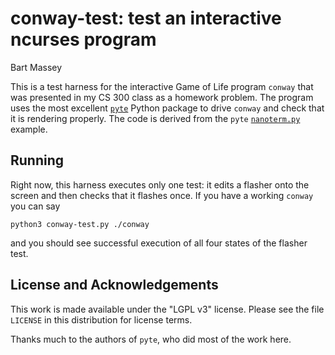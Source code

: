 # conway-test: test an interactive ncurses program
Bart Massey

This is a test harness for the interactive Game of Life
program `conway` that was presented in my CS 300 class as a
homework problem. The program uses the most excellent
[`pyte`](https://pypi.org/project/pyte/) Python package to
drive `conway` and check that it is rendering properly. The
code is derived from the `pyte`
[`nanoterm.py`](https://github.com/selectel/pyte/blob/master/examples/nanoterm.py)
example.

## Running

Right now, this harness executes only one test: it edits a
flasher onto the screen and then checks that it flashes
once. If you have a working `conway` you can say

    python3 conway-test.py ./conway

and you should see successful execution of all four states
of the flasher test.

## License and Acknowledgements

This work is made available under the "LGPL v3"
license. Please see the file `LICENSE` in this distribution
for license terms.

Thanks much to the authors of `pyte`, who did most of the
work here.
